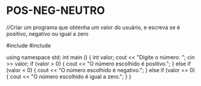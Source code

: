 # POS-NEG-NEUTRO
//Criar um programa que obtenha um valor do usuário, e escreva se é positivo, negativo ou igual a zero

#include <iostream>
#include <string>

using namespace std; 
int main () {
int valor;
  cout << "Digite o número: ";
  cin >> valor;
 if (valor > 0) {
  cout << "O número escolhido é positivo.";
 }
 else if (valor < 0) {
  cout << "O número escolhido é negativo.";
 }
 else if (valor == 0) {
  cout << "O número escolhido é igual a zero."; 
 }
}
